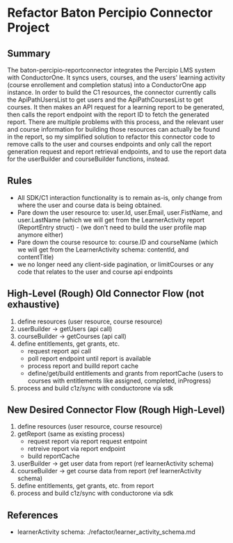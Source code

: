 # Refactor Baton Percipio Connector Project

## Summary

The baton-percipio-reportconnector integrates the Percipio LMS system with ConductorOne. It syncs users, courses, and the users' learning activity (course enrollement and completion status) into a ConductorOne app instance. In order to build the C1 resources, the connector currently calls the ApiPathUsersList to get users and the ApiPathCoursesList to get courses. It then makes an API request for a learning report to be generated, then calls the report endpoint with the report ID to fetch the generated report. There are multiple problems with this process, and the relevant user and course information for building those resources can actually be found in the report, so my simplified solution to refactor this connector code to remove calls to the user and courses endpoints and only call the report generation request and report retrieval endpoints, and to use the report data for the userBuilder and courseBuilder functions, instead.

## Rules

- All SDK/C1 interaction functionality is to remain as-is, only change from where the user and course data is being obtained.
- Pare down the user resource to: user.Id, user.Email, user.FistName, and user.LastName (which we will get from the LearnerActivity report (ReportEntry struct) - (we don't need to build the user profile map anymore either)
- Pare down the course resource to: course.ID and courseName (which we will get from the LearnerActivity schema: contentId, and contentTitle)
- we no longer need any client-side pagination, or limitCourses or any code that relates to the user and course api endpoints

## High-Level (Rough) Old Connector Flow (not exhaustive)

1. define resources (user resource, course resource)
2. userBuilder -> getUsers (api call)
3. courseBuilder -> getCourses (api call)
4. define entitlements, get grants, etc.
   - request report api call
   - poll report endpoint until report is available
   - process report and builld report cache
   - define/get/build entitlements and grants from reportCache (users to courses with entitlements like assigned, completed, inProgress)
5. process and build c1z/sync with conductorone via sdk

## New Desired Connector Flow (Rough High-Level)

1. define resources (user resource, course resource)
2. getReport (same as existing process)
   - request report via report request entpoint
   - retreive report via report endpoint
   - build reportCache
3. userBuilder -> get user data from report (ref learnerActivity schema)
4. courseBuilder -> get course data from report (ref learnerActivity schema)
5. define entitlements, get grants, etc. from report
6. process and build c1z/sync with conductorone via sdk

## References

- learnerActivity schema: ./refactor/learner_activity_schema.md
